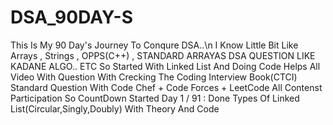 # DSA_90DAY-S
This Is My 90 Day's Journey To Conqure DSA..\n
I Know Little Bit Like Arrays , Strings , OPPS(C++) , STANDARD ARRAYAS DSA QUESTION LIKE KADANE ALGO.. ETC 
So Started With Linked List And Doing Code Helps All Video With Question With Crecking The Coding Interview Book(CTCI) Standard Question With Code Chef + Code Forces + LeetCode All Contenst Participation
So CountDown Started 
Day 1 / 91 : Done Types Of Linked List(Circular,Singly,Doubly) With Theory And Code
